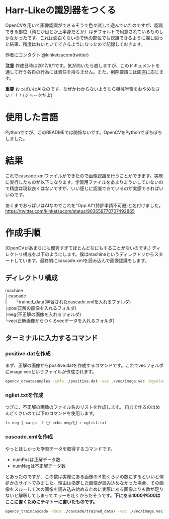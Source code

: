 # Harr-Likeの識別器をつくる
OpenCVを用いて画像認識ができるそうで色々試して遊んでいたのですが、認識できる部位（顔とか目とか上半身だとか）はデフォルトで用意されているものしかなかったです。これは面白くないので他の部位でも認識できるように探し回った結果、精度はおいといてできるようになったので記録しておきます。  

作者にコンタクト:@kinketsucom(twitter)

__注意__ 作成日時は2017/9/1です。気が向いたら直しますが、このドキュメントを通して行う各自の行為には責任を持ちません。また、削除要請には即座に応じます。

__重要__ おっぱいはAIなのです。なぜかわからないようなら機械学習をおやめなさい！！！(ジョークだよ)

# 使用した言語
Pythonですが、このREADMEでは関係ないです。OpenCVをPythonでぽちぽちしました。

# 結果
これでcascade.xmlファイルができたので画像認識を行うことができます。実際に実行したものが以下になります。学習用ファイルをあまりよういしていないので精度は現状良くはないですが、いい感じに認識できているのが実感できればいいのです。  

あくまでおっぱいはAIなのでこれを"Opp AI"(特許申請不可避)と名付けました。
https://twitter.com/kinketsucom/status/903659770707492865




# 作成手順
(OpenCVがあまりにも優秀すぎてほとんどなにもすることがないのです。)
ディレクトリ構成を以下のようにします。僕はmachineというディレクトリからスタートしています。最終的にcascade.xmlを読み込んで画像認識をします。

## ディレクトリ構成
machine  
  ├cascade  
  |　　└trained_data(学習されたcascade.xmlを入れるフォルダ)  
  ├pos(正解の画像を入れるフォルダ)  
  ├neg(不正解の画像を入れるフォルダ)  
  └vec(正解画像からつくるvecデータを入れるフォルダ)  

## ターミナルに入力するコマンド
### positive.datを作成
まず、正解の画像からpositive.datを作成するコマンドです。これでvecフォルダにimage.vecというファイルが作成されます。
```bash
opencv_createsamples -info ./positive.dat -vec ./vec/image.vec -bgcolor 255 -maxidev 40 -maxxangle 0.8 -maxyangle 0.8 -maxzangle 0.5
```

### nglist.txtを作成
つぎに、不正解の画像のファイル名のリストを作成します。
自力で作るのはめんどくさいので以下のコマンドを使用します。
```bash
ls neg | xargs -I {} echo neg/{} > nglist.txt
```

### cascade.xmlを作成
やっとほしかった学習データを取得するコマンドです。

* numPosは正解データ数
* numNegは不正解データ数

とあったのですが、この数は実際にある画像の８割くらいの数にするといいと何処かのサイトでみました。理由は指定した画像が読み込めなかった場合、その画像をスルーして次の画像を読み込み始めるために実際にある画像よりも数が足りないと解釈してしまってエラーを吐くからだそうです。__下にある1000や500はここに書くためにテキトーに書いたものです。__
```bash
opencv_traincascade -data ./cascade/trained_data/ -vec ./vec/image.vec -bg nglist.txt -numPos 1000 -numNeg 500
```
